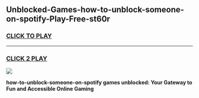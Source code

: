 
## Unblocked-Games-how-to-unblock-someone-on-spotify-Play-Free-st60r
<h3>
<a href="https://premium76.site?title=how-to-unblock-someone-on-spotify&ref=21A">CLICK TO PLAY</a></h3>
<hr>

<h3>
<a href="https://premium76.site?title=how-to-unblock-someone-on-spotify&ref=21A">CLICK 2 PLAY</a>
  
</h3>

<a href="https://premium76.site?title=how-to-unblock-someone-on-spotify&ref=21A"><img src="https://clearcache.store/games.png"></a>


**how-to-unblock-someone-on-spotify games unblocked: Your Gateway to Fun and Accessible Online Gaming**
